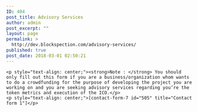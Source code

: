 ```yaml
---
ID: 404
post_title: Advisory Services
author: admin
post_excerpt: ""
layout: page
permalink: >
  http://dev.blockspection.com/advisory-services/
published: true
post_date: 2018-03-01 02:50:21
---
```


	<p style="text-align: center;"><strong>Note : </strong> You should only fill out this form if you are a business/organization whom wants to do a crowdfunding for the purpose of developing the project you are working on and you are seeking advisory services regarding you’re the token metrics and execution of the ICO.</p>
	<p style="text-align: center;">[contact-form-7 id="505" title="Contact form 1"]</p>